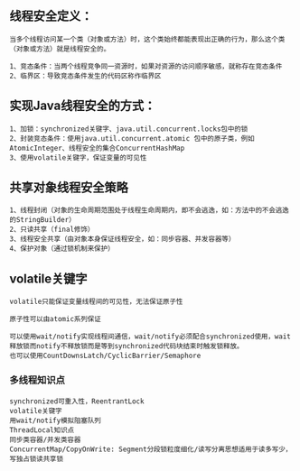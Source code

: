 
## 线程安全定义：
    当多个线程访问某一个类（对象或方法）时，这个类始终都能表现出正确的行为，那么这个类（对象或方法）就是线程安全的。
    
    1、竞态条件：当两个线程竞争同一资源时，如果对资源的访问顺序敏感，就称存在竞态条件
    2、临界区：导致竞态条件发生的代码区称作临界区
    
## 实现Java线程安全的方式：
    1、加锁：synchronized关键字、java.util.concurrent.locks包中的锁
    2、封装竞态条件：使用java.util.concurrent.atomic 包中的原子类，例如AtomicInteger、线程安全的集合ConcurrentHashMap
    3、使用volatile关键字，保证变量的可见性
    
## 共享对象线程安全策略
    1、线程封闭（对象的生命周期范围处于线程生命周期内，即不会逃逸，如：方法中的不会逃逸的StringBuilder）
    2、只读共享（final修饰）
    3、线程安全共享（由对象本身保证线程安全，如：同步容器、并发容器等）
    4、保护对象（通过锁机制来保护）
    
## volatile关键字
    volatile只能保证变量线程间的可见性，无法保证原子性
    
    原子性可以由atomic系列保证
    
    可以使用wait/notify实现线程间通信，wait/notify必须配合synchronized使用，wait释放锁而notify不释放锁而是等到synchronized代码块结束时触发锁释放。
    也可以使用CountDownsLatch/CyclicBarrier/Semaphore
    
    
### 多线程知识点
    synchronized可重入性，ReentrantLock
    volatile关键字
    用wait/notify模拟阻塞队列
    ThreadLocal知识点
    同步类容器/并发类容器
    ConcurrentMap/CopyOnWrite: Segment分段锁粒度细化/读写分离思想适用于读多写少，写独占锁读共享锁